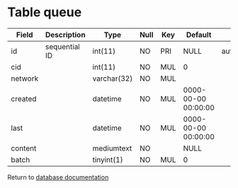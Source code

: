 Table queue
===========

| Field   | Description      | Type        | Null | Key | Default             | Extra          |
|---------|------------------|-------------|------|-----|---------------------|----------------|
| id      | sequential ID    | int(11)     | NO   | PRI | NULL                | auto_increment |
| cid     |                  | int(11)     | NO   | MUL | 0                   |                |
| network |                  | varchar(32) | NO   | MUL |                     |                |
| created |                  | datetime    | NO   | MUL | 0000-00-00 00:00:00 |                |
| last    |                  | datetime    | NO   | MUL | 0000-00-00 00:00:00 |                |
| content |                  | mediumtext  | NO   |     | NULL                |                |
| batch   |                  | tinyint(1)  | NO   | MUL | 0                   |                |

Return to [database documentation](help/database)
